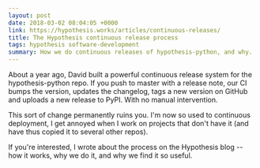 ```yaml
---
layout: post
date: 2018-03-02 08:04:05 +0000
link: https://hypothesis.works/articles/continuous-releases/
title: The Hypothesis continuous release process
tags: hypothesis software-development
summary: How we do continuous releases of hypothesis-python, and why.
---
```


About a year ago, David built a powerful continuous release system for the hypothesis-python repo.
If you push to master with a release note, our CI bumps the version, updates the changelog, tags a new version on GitHub and uploads a new release to PyPI.
With no manual intervention.

This sort of change permanently ruins you.
I'm now so used to continuous deployment, I get annoyed when I work on projects that don't have it (and have thus copied it to several other repos).

If you're interested, I wrote about the process on the Hypothesis blog -- how it works, why we do it, and why we find it so useful.

